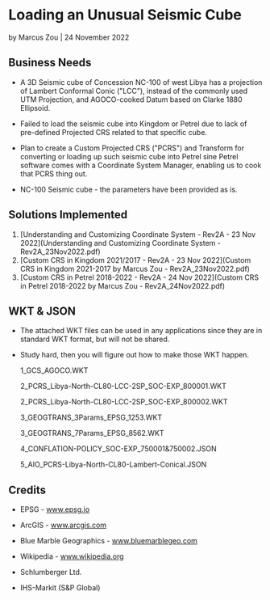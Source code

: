 # Loading an Unusual Seismic Cube

by Marcus Zou | 24 November 2022



## Business Needs

* A 3D Seismic cube of Concession NC-100 of west Libya has a projection of Lambert Conformal Conic ("LCC"), instead of the commonly used UTM Projection, and AGOCO-cooked Datum based on Clarke 1880 Ellipsoid. 

* Failed to load the seismic cube into Kingdom or Petrel due to lack of pre-defined Projected CRS related to that specific cube.

* Plan to create a Custom Projected CRS ("PCRS") and Transform for converting or loading up such seismic cube into Petrel sine Petrel software comes with a Coordinate System Manager, enabling us to cook that PCRS thing out.

* NC-100 Seismic cube - the parameters have been provided as is.



## Solutions Implemented

1. [Understanding and Customizing Coordinate System - Rev2A - 23 Nov 2022](Understanding and Customizing Coordinate System - Rev2A_23Nov2022.pdf)
2. [Custom CRS in Kingdom 2021/2017 - Rev2A - 23 Nov 2022](Custom CRS in Kingdom 2021-2017 by Marcus Zou - Rev2A_23Nov2022.pdf)
3. [Custom CRS in Petrel 2018-2022 - Rev2A - 24 Nov 2022](Custom CRS in Petrel 2018-2022 by Marcus Zou - Rev2A_24Nov2022.pdf)



## WKT & JSON

* The attached WKT files can be used in any applications since they are in standard WKT format, but will not be shared.

* Study hard, then you will figure out how to make those WKT happen.

  1_GCS_AGOCO.WKT
  
  2_PCRS_Libya-North-CL80-LCC-2SP_SOC-EXP_800001.WKT
  
  2_PCRS_Libya-North-CL80-LCC-2SP_SOC-EXP_800002.WKT
  
  3_GEOGTRANS_3Params_EPSG_1253.WKT
  
  3_GEOGTRANS_7Params_EPSG_8562.WKT
  
  4_CONFLATION-POLICY_SOC-EXP_750001&750002.JSON
  
  5_AIO_PCRS-Libya-North-CL80-Lambert-Conical.JSON
  
  

## Credits

* EPSG - www.epsg.io

* ArcGIS - www.arcgis.com

* Blue Marble Geographics - www.bluemarblegeo.com

* Wikipedia - www.wikipedia.org

* Schlumberger Ltd.

* IHS-Markit (S&P Global)



